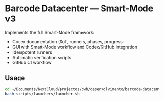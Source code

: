 # Barcode Datacenter — Smart-Mode v3

Implements the full Smart-Mode framework:
- Codex documentation (SoT, runners, phases, progress)
- GUI with Smart-Mode workflow and Codex/GitHub integration
- Idempotent runners
- Automatic verification scripts
- GitHub CI workflow

## Usage
```bash
cd ~/Documents/NextCloud/projectos/bwb/desenvolvimento/barcode-datacenter
bash scripts/launchers/launcher.sh
```

